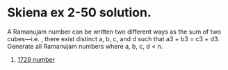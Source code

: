 # Skiena ex 2-50 solution. 

A Ramanujam number can be written two different ways as the sum of two cubes—i.e. , there exist distinct a, b, c, and d such that a3 + b3 = c3 + d3. Generate all Ramanujam numbers where a, b, c, d < n.

1. [1729 number](https://en.wikipedia.org/wiki/1729_(number))